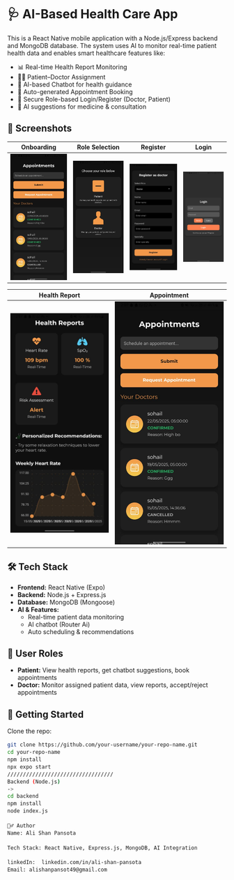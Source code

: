 # 🩺 AI-Based Health Care App

This is a React Native mobile application with a Node.js/Express backend and MongoDB database. The system uses AI to monitor real-time patient health data and enables smart healthcare features like:

- 📊 Real-time Health Report Monitoring
- 👨‍⚕️ Patient–Doctor Assignment
- 🤖 AI-based Chatbot for health guidance
- 📅 Auto-generated Appointment Booking
- 🔐 Secure Role-based Login/Register (Doctor, Patient)
- 🧠 AI suggestions for medicine & consultation

## 📱 Screenshots

| Onboarding | Role Selection | Register | Login |
|-----------|----------------|----------|-------|
| ![Onboarding](assets/screenshots/AppointmentScreen.jpeg) | ![Role Selection](assets/screenshots/RoleSelection.jpeg) | ![Register](assets/screenshots/RegisterScreen.jpeg) | ![Login](assets/screenshots/LoginScreen.jpeg) |

| Health Report | Appointment |
|---------------|-------------|
| ![Health Report](assets/screenshots/HealthData.jpeg) | ![Appointment](assets/screenshots/AppointmentScreen.jpeg) |

## 🛠 Tech Stack

- **Frontend:** React Native (Expo)
- **Backend:** Node.js + Express.js 
- **Database:** MongoDB (Mongoose)
- **AI & Features:**
  - Real-time patient data monitoring
  - AI chatbot (Router Ai)
  - Auto scheduling & recommendations

## 🔐 User Roles
- **Patient:** View health reports, get chatbot suggestions, book appointments
- **Doctor:** Monitor assigned patient data, view reports, accept/reject appointments

## 🚀 Getting Started

Clone the repo:
```bash
git clone https://github.com/your-username/your-repo-name.git
cd your-repo-name
npm install
npx expo start
//////////////////////////////////
Backend (Node.js)
->
cd backend
npm install
node index.js

🙋‍♂️ Author
Name: Ali Shan Pansota

Tech Stack: React Native, Express.js, MongoDB, AI Integration

linkedIn:  linkedin.com/in/ali-shan-pansota
Email: alishanpansot49@gmail.com

